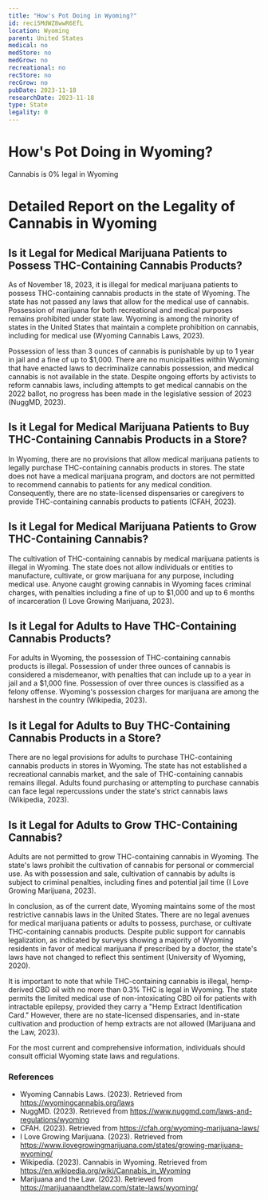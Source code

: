 ```yaml
---
title: "How's Pot Doing in Wyoming?"
id: reci5MdWZ8wwR6EfL
location: Wyoming
parent: United States
medical: no
medStore: no
medGrow: no
recreational: no
recStore: no
recGrow: no
pubDate: 2023-11-18
researchDate: 2023-11-18
type: State
legality: 0
---
```


# How's Pot Doing in Wyoming?

<p class="howsit">Cannabis is 0% legal in Wyoming</p>

# Detailed Report on the Legality of Cannabis in Wyoming

## Is it Legal for Medical Marijuana Patients to Possess THC-Containing Cannabis Products?

As of November 18, 2023, it is illegal for medical marijuana patients to possess THC-containing cannabis products in the state of Wyoming. The state has not passed any laws that allow for the medical use of cannabis. Possession of marijuana for both recreational and medical purposes remains prohibited under state law. Wyoming is among the minority of states in the United States that maintain a complete prohibition on cannabis, including for medical use (Wyoming Cannabis Laws, 2023).

Possession of less than 3 ounces of cannabis is punishable by up to 1 year in jail and a fine of up to $1,000. There are no municipalities within Wyoming that have enacted laws to decriminalize cannabis possession, and medical cannabis is not available in the state. Despite ongoing efforts by activists to reform cannabis laws, including attempts to get medical cannabis on the 2022 ballot, no progress has been made in the legislative session of 2023 (NuggMD, 2023).

## Is it Legal for Medical Marijuana Patients to Buy THC-Containing Cannabis Products in a Store?

In Wyoming, there are no provisions that allow medical marijuana patients to legally purchase THC-containing cannabis products in stores. The state does not have a medical marijuana program, and doctors are not permitted to recommend cannabis to patients for any medical condition. Consequently, there are no state-licensed dispensaries or caregivers to provide THC-containing cannabis products to patients (CFAH, 2023).

## Is it Legal for Medical Marijuana Patients to Grow THC-Containing Cannabis?

The cultivation of THC-containing cannabis by medical marijuana patients is illegal in Wyoming. The state does not allow individuals or entities to manufacture, cultivate, or grow marijuana for any purpose, including medical use. Anyone caught growing cannabis in Wyoming faces criminal charges, with penalties including a fine of up to $1,000 and up to 6 months of incarceration (I Love Growing Marijuana, 2023).

## Is it Legal for Adults to Have THC-Containing Cannabis Products?

For adults in Wyoming, the possession of THC-containing cannabis products is illegal. Possession of under three ounces of cannabis is considered a misdemeanor, with penalties that can include up to a year in jail and a $1,000 fine. Possession of over three ounces is classified as a felony offense. Wyoming's possession charges for marijuana are among the harshest in the country (Wikipedia, 2023).

## Is it Legal for Adults to Buy THC-Containing Cannabis Products in a Store?

There are no legal provisions for adults to purchase THC-containing cannabis products in stores in Wyoming. The state has not established a recreational cannabis market, and the sale of THC-containing cannabis remains illegal. Adults found purchasing or attempting to purchase cannabis can face legal repercussions under the state's strict cannabis laws (Wikipedia, 2023).

## Is it Legal for Adults to Grow THC-Containing Cannabis?

Adults are not permitted to grow THC-containing cannabis in Wyoming. The state's laws prohibit the cultivation of cannabis for personal or commercial use. As with possession and sale, cultivation of cannabis by adults is subject to criminal penalties, including fines and potential jail time (I Love Growing Marijuana, 2023).

In conclusion, as of the current date, Wyoming maintains some of the most restrictive cannabis laws in the United States. There are no legal avenues for medical marijuana patients or adults to possess, purchase, or cultivate THC-containing cannabis products. Despite public support for cannabis legalization, as indicated by surveys showing a majority of Wyoming residents in favor of medical marijuana if prescribed by a doctor, the state's laws have not changed to reflect this sentiment (University of Wyoming, 2020).

It is important to note that while THC-containing cannabis is illegal, hemp-derived CBD oil with no more than 0.3% THC is legal in Wyoming. The state permits the limited medical use of non-intoxicating CBD oil for patients with intractable epilepsy, provided they carry a "Hemp Extract Identification Card." However, there are no state-licensed dispensaries, and in-state cultivation and production of hemp extracts are not allowed (Marijuana and the Law, 2023).

For the most current and comprehensive information, individuals should consult official Wyoming state laws and regulations.

### References

- Wyoming Cannabis Laws. (2023). Retrieved from https://wyomingcannabis.org/laws
- NuggMD. (2023). Retrieved from https://www.nuggmd.com/laws-and-regulations/wyoming
- CFAH. (2023). Retrieved from https://cfah.org/wyoming-marijuana-laws/
- I Love Growing Marijuana. (2023). Retrieved from https://www.ilovegrowingmarijuana.com/states/growing-marijuana-wyoming/
- Wikipedia. (2023). Cannabis in Wyoming. Retrieved from https://en.wikipedia.org/wiki/Cannabis_in_Wyoming
- Marijuana and the Law. (2023). Retrieved from https://marijuanaandthelaw.com/state-laws/wyoming/
